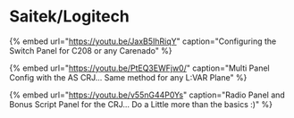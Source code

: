 # Saitek/Logitech

{% embed url="https://youtu.be/JaxB5IhRiqY" caption="Configuring the Switch Panel for C208 or any Carenado" %}

{% embed url="https://youtu.be/PtEQ3EWFjw0/" caption="Multi Panel Config with the AS CRJ... Same method for any L:VAR Plane" %}

{% embed url="https://youtu.be/v55nG44P0Ys" caption="Radio Panel and Bonus Script Panel for the CRJ... Do a Little more than the basics :\)" %}



